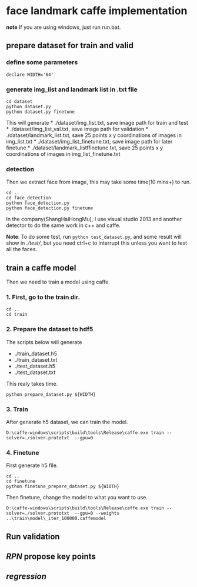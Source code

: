 # face landmark caffe implementation


**note** If you are using windows, just run run.bat.

## prepare dataset for train and valid
### define some parameters
```shell
declare WIDTH='64'
```

### generate img_list and landmark list in .txt file
```shell
cd dataset
python dataset.py
python dataset.py finetune
```
This will generate 
    * ./dataset/img_list.txt, save image path for train and test
    * ./dataset/img_list_val.txt, save image path for validation
    * ./dataset/landmark_list.txt, save 25 points x y coordinations of images in img_list.txt
    * ./dataset/img_list_finetune.txt, save image path for later finetune
    * ./dataset/landmark_listffinetune.txt, save 25 points x y coordinations of images in img_list_finetune.txt

### detection
Then we extract face from image, this may take some time(10 mins+) to run.
```shell
cd ..
cd face_detection
python face_detection.py
python face_detection.py finetune
```
In the company(ShangHaiHongMu), I use visual studio 2013 and another detector 
to do the same work in c++ and caffe.

**Note**: To do some test, run `python test_dataset.py`, and some result will show in *./test/*, 
but you need ctrl+c to interrupt this unless you want to test all the faces.

## train a caffe model
Then we need to train a model using caffe.
### 1. First, go to the train dir.
```shell
cd ..
cd train
```
### 2. Prepare the dataset to hdf5
The scripts below will generate
* ./train_dataset.h5
* ./train_dataset.txt
* ./test_dataset.h5
* ./test_dataset.txt

This realy takes time.
```shell
python prepare_dataset.py ${WIDTH}
```

### 3. Train
After generate h5 dataset, we can train the model.
```shell
D:\caffe-windows\scripts\build\tools\Release\caffe.exe train --solver=./solver.prototxt  --gpu=0
```

### 4. Finetune
First generate h5 file.
```shell
cd ..
cd finetune
python finetune_prepare_dataset.py ${WIDTH}
```

Then finetune, change the model to what you want to use.
```shell
D:\caffe-windows\scripts\build\tools\Release\caffe.exe train --solver=./solver.prototxt  --gpu=0 --weights ..\train\model\_iter_100000.caffemodel
```

## Run validation



## *RPN* propose key points

## *regression*